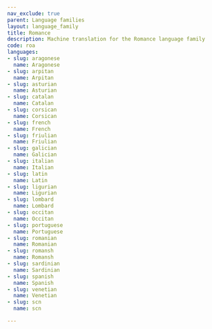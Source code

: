 ```yaml
---
nav_exclude: true
parent: Language families
layout: language_family
title: Romance
description: Machine translation for the Romance language family
code: roa
languages:
- slug: aragonese
  name: Aragonese
- slug: arpitan
  name: Arpitan
- slug: asturian
  name: Asturian
- slug: catalan
  name: Catalan
- slug: corsican
  name: Corsican
- slug: french
  name: French
- slug: friulian
  name: Friulian
- slug: galician
  name: Galician
- slug: italian
  name: Italian
- slug: latin
  name: Latin
- slug: ligurian
  name: Ligurian
- slug: lombard
  name: Lombard
- slug: occitan
  name: Occitan
- slug: portuguese
  name: Portuguese
- slug: romanian
  name: Romanian
- slug: romansh
  name: Romansh
- slug: sardinian
  name: Sardinian
- slug: spanish
  name: Spanish
- slug: venetian
  name: Venetian
- slug: scn
  name: scn

---
```


